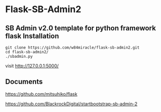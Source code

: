 # Flask-SB-Admin2
SB Admin v2.0 template for python framework flask
Installation
------------
```
git clone https://github.com/w84miracle/flask-sb-admin2.git
cd flask-sb-admin2/
./sbadmin.py
```
visit http://127.0.0.1:5000/

Documents
------------
https://github.com/mitsuhiko/flask

https://github.com/BlackrockDigital/startbootstrap-sb-admin-2

